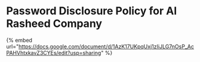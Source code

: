# Password Disclosure Policy for Al Rasheed Company

{% embed url="https://docs.google.com/document/d/1AzK17UKpqUxj1zIiJLG7nOsP_AcPAHVhtxkavZ3CYEs/edit?usp=sharing" %}
